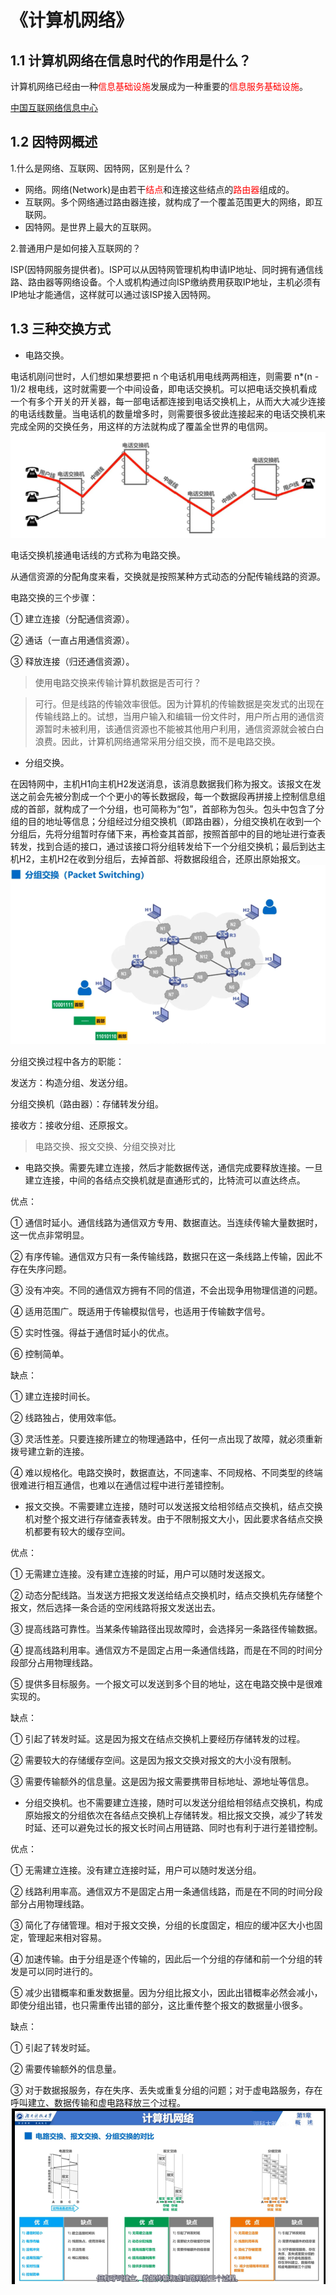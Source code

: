 # 《计算机网络》
## 1.1 计算机网络在信息时代的作用是什么？
计算机网络已经由一种<font color=red>信息基础设施</font>发展成为一种重要的<font color=red>信息服务基础设施</font>。

[中国互联网络信息中心](https://www.cnnic.net.cn/)
## 1.2 因特网概述
1.什么是网络、互联网、因特网，区别是什么？
+ 网络。网络(Network)是由若干<font color=red>结点</font>和连接这些结点的<font color=red>路由器</font>组成的。
+ 互联网。多个网络通过路由器连接，就构成了一个覆盖范围更大的网络，即互联网。
+ 因特网。是世界上最大的互联网。

2.普通用户是如何接入互联网的？

ISP(因特网服务提供者)。ISP可以从因特网管理机构申请IP地址、同时拥有通信线路、路由器等网络设备。个人或机构通过向ISP缴纳费用获取IP地址，主机必须有IP地址才能通信，这样就可以通过该ISP接入因特网。

## 1.3 三种交换方式
+ 电路交换。

电话机刚问世时，人们想如果想要把 n 个电话机用电线两两相连，则需要 n*(n - 1)/2 根电线，这时就需要一个中间设备，即电话交换机。可以把电话交换机看成一个有多个开关的开关器，每一部电话都连接到电话交换机上，从而大大减少连接的电话线数量。当电话机的数量增多时，则需要很多彼此连接起来的电话交换机来完成全网的交换任务，用这样的方法就构成了覆盖全世界的电信网。![](./img/switching.png)

  电话交换机接通电话线的方式称为电路交换。

  从通信资源的分配角度来看，交换就是按照某种方式动态的分配传输线路的资源。

  电路交换的三个步骤：

  ① 建立连接（分配通信资源）。

  ② 通话（一直占用通信资源）。

  ③ 释放连接（归还通信资源）。
  >使用电路交换来传输计算机数据是否可行？

  >可行。但是线路的传输效率很低。因为计算机的传输数据是突发式的出现在传输线路上的。试想，当用户输入和编辑一份文件时，用户所占用的通信资源暂时未被利用，该通信资源也不能被其他用户利用，通信资源就会被白白浪费。因此，计算机网络通常采用分组交换，而不是电路交换。

+ 分组交换。

在因特网中，主机H1向主机H2发送消息，该消息数据我们称为报文。该报文在发送之前会先被分割成一个个更小的等长数据段，每一个数据段再拼接上控制信息组成的首部，就构成了一个分组，也可简称为“包”，首部称为包头。包头中包含了分组的目的地址等信息；分组经过分组交换机（即路由器），分组交换机在收到一个分组后，先将分组暂时存储下来，再检查其首部，按照首部中的目的地址进行查表转发，找到合适的接口，通过该接口将分组转发给下一个分组交换机；最后到达主机H2，主机H2在收到分组后，去掉首部、将数据段组合，还原出原始报文。![](./img/packet-switching.png)

分组交换过程中各方的职能：

发送方：构造分组、发送分组。

分组交换机（路由器）：存储转发分组。

接收方：接收分组、还原报文。

>电路交换、报文交换、分组交换对比

+ 电路交换。需要先建立连接，然后才能数据传送，通信完成要释放连接。一旦建立连接，中间的各结点交换机就是直通形式的，比特流可以直达终点。

优点：

① 通信时延小。通信线路为通信双方专用、数据直达。当连续传输大量数据时，这一优点非常明显。

② 有序传输。通信双方只有一条传输线路，数据只在这一条线路上传输，因此不存在失序问题。

③ 没有冲突。不同的通信双方拥有不同的信道，不会出现争用物理信道的问题。

④ 适用范围广。既适用于传输模拟信号，也适用于传输数字信号。

⑤ 实时性强。得益于通信时延小的优点。

⑥ 控制简单。

缺点：

① 建立连接时间长。

② 线路独占，使用效率低。

③ 灵活性差。只要连接所建立的物理通路中，任何一点出现了故障，就必须重新拨号建立新的连接。

④ 难以规格化。电路交换时，数据直达，不同速率、不同规格、不同类型的终端很难进行相互通信，也难以在通信过程中进行差错控制。



+ 报文交换。不需要建立连接，随时可以发送报文给相邻结点交换机，结点交换机对整个报文进行存储查表转发。由于不限制报文大小，因此要求各结点交换机都要有较大的缓存空间。

优点：

① 无需建立连接。没有建立连接的时延，用户可以随时发送报文。

② 动态分配线路。当发送方把报文发送给结点交换机时，结点交换机先存储整个报文，然后选择一条合适的空闲线路将报文发送出去。

③ 提高线路可靠性。当某条传输路径出现故障时，会选择另一条路径传输数据。

④ 提高线路利用率。通信双方不是固定占用一条通信线路，而是在不同的时间分段部分占用物理线路。

⑤ 提供多目标服务。一个报文可以发送到多个目的地址，这在电路交换中是很难实现的。

缺点：

① 引起了转发时延。这是因为报文在结点交换机上要经历存储转发的过程。

② 需要较大的存储缓存空间。这是因为报文交换对报文的大小没有限制。

③ 需要传输额外的信息量。这是因为报文需要携带目标地址、源地址等信息。

+ 分组交换机。也不需要建立连接，随时可以发送分组给相邻结点交换机，构成原始报文的分组依次在各结点交换机上存储转发。相比报文交换，减少了转发时延、还可以避免过长的报文长时间占用链路、同时也有利于进行差错控制。

优点：

① 无需建立连接。没有建立连接时延，用户可以随时发送分组。

② 线路利用率高。通信双方不是固定占用一条通信线路，而是在不同的时间分段部分占用物理线路。

③ 简化了存储管理。相对于报文交换，分组的长度固定，相应的缓冲区大小也固定，管理起来相对容易。

④ 加速传输。由于分组是逐个传输的，因此后一个分组的存储和前一个分组的转发是可以同时进行的。

⑤ 减少出错概率和重发数据量。因为分组比报文小，因此出错概率必然会减小，即使分组出错，也只需重传出错的部分，这比重传整个报文的数据量小很多。

缺点：

① 引起了转发时延。

② 需要传输额外的信息量。

③ 对于数据报服务，存在失序、丢失或重复分组的问题；对于虚电路服务，存在呼叫建立、数据传输和虚电路释放三个过程。
![](./img/switching-mode.png)


